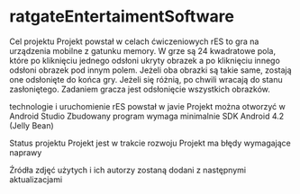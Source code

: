 # ratgateEntertaimentSoftware


Cel projektu
Projekt powstał w celach ćwiczeniowych
rES to gra na urządzenia mobilne z gatunku memory. W grze są 24 kwadratowe pola, które po kliknięciu jednego odsłoni ukryty obrazek a po kliknięciu innego odsłoni obrazek pod innym polem. Jeżeli oba obrazki są takie same, zostają one odsłonięte do końca gry. Jeżeli się różnią, po chwili wracają do stanu zasłoniętego.
Zadaniem gracza jest odsłonięcie wszystkich obrazków.

technologie i uruchomienie
rES powstał w javie
Projekt można otworzyć w Android Studio
Zbudowany program wymaga minimalnie SDK Android 4.2 (Jelly Bean)



Status projektu
Projekt jest w trakcie rozwoju
Projekt ma błędy wymagające naprawy

Źródła zdjęć użytych i ich autorzy zostaną dodani z następnymi aktualizacjami
